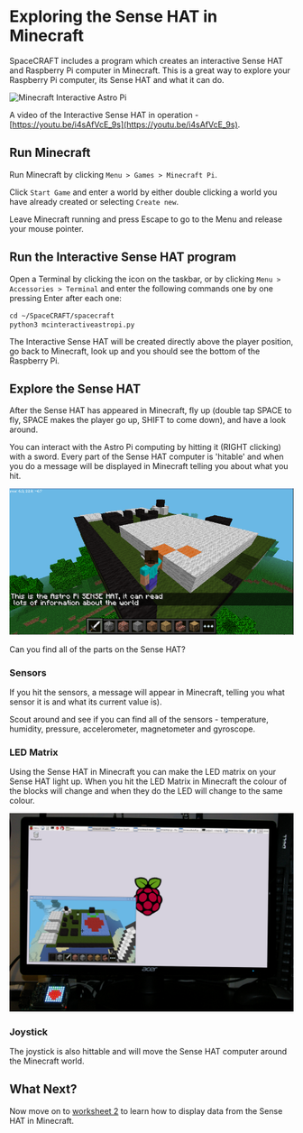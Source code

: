 # Exploring the Sense HAT in Minecraft

SpaceCRAFT includes a program which creates an interactive Sense HAT and Raspberry Pi computer in Minecraft. This is a great way to explore your Raspberry Pi computer, its Sense HAT and what it can do.

![Minecraft Interactive Astro Pi](../images/astropimc.png)

A video of the Interactive Sense HAT in operation - [https://youtu.be/i4sAfVcE_9s](https://youtu.be/i4sAfVcE_9s).

## Run Minecraft

Run Minecraft by clicking `Menu > Games > Minecraft Pi`.

Click `Start Game` and enter a world by either double clicking a world you have already created or selecting `Create new`.

Leave Minecraft running and press Escape to go to the Menu and release your mouse pointer.

## Run the Interactive Sense HAT program

Open a Terminal by clicking the icon on the taskbar, or by clicking `Menu > Accessories > Terminal` and enter the following commands one by one pressing Enter after each one:

```
cd ~/SpaceCRAFT/spacecraft
python3 mcinteractiveastropi.py
```

The Interactive Sense HAT will be created directly above the player position, go back to Minecraft, look up and you should see the bottom of the Raspberry Pi. 

## Explore the Sense HAT

After the Sense HAT has appeared in Minecraft, fly up (double tap SPACE to fly, SPACE makes the player go up, SHIFT to come down), and have a look around.

You can interact with the Astro Pi computing by hitting it (RIGHT clicking) with a sword. Every part of the Sense HAT computer is 'hitable' and when you do a message will be displayed in Minecraft telling you about what you hit.  

![Interative Sense HAT](images/interactivepi.png)

Can you find all of the parts on the Sense HAT?

### Sensors

If you hit the sensors, a message will appear in Minecraft, telling you what sensor it is and what its current value is).

Scout around and see if you can find all of the sensors - temperature, humidity, pressure, accelerometer, magnetometer and gyroscope.

### LED Matrix

Using the Sense HAT in Minecraft you can make the LED matrix on your Sense HAT light up. When you hit the LED Matrix in Minecraft the colour of the blocks will change and when they do the LED will change to the same colour.

![Sense HAT LED Matrix](images/astropimcled.png)

### Joystick

The joystick is also hittable and will move the Sense HAT computer around the Minecraft world. 

## What Next?
Now move on to [worksheet 2](worksheet2.md) to learn how to display data from the Sense HAT in Minecraft.
